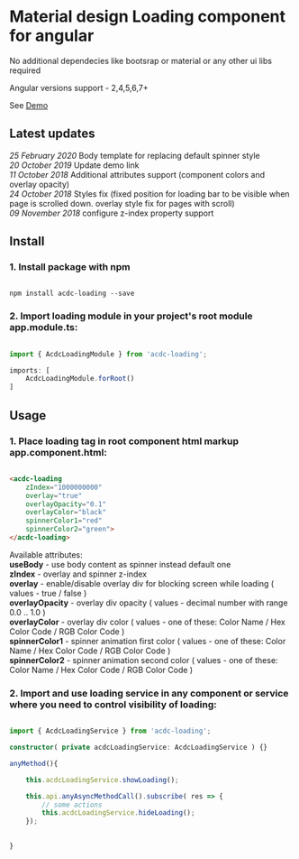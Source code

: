 
# Material design Loading component for angular

No additional dependecies like bootsrap or material or any other ui libs required

Angular versions support - 2,4,5,6,7+

See [Demo](https://stackblitz.com/edit/angular-zbhxgx-acdc-loading)


## Latest updates

*25 February 2020* Body template for replacing default spinner style
<br/>
*20 October 2019* Update demo link
<br/>
*11 October 2018* Additional attributes support (component colors and overlay opacity) 
<br/>
*24 October 2018* Styles fix (fixed position for loading bar to be visible when page is scrolled down. overlay style fix for pages with scroll)
<br/>
*09 November 2018* configure z-index property support

## Install

### 1. Install package with npm
```npm

npm install acdc-loading --save

```

### 2. Import loading module in your project's root module app.module.ts:
```ts

import { AcdcLoadingModule } from 'acdc-loading';

imports: [
    AcdcLoadingModule.forRoot()
]

```


## Usage

### 1. Place loading tag in root component html markup app.component.html:
```html

<acdc-loading 
	zIndex="1000000000"
	overlay="true" 
	overlayOpacity="0.1" 
	overlayColor="black" 
	spinnerColor1="red" 
	spinnerColor2="green">
</acdc-loading>

```
Available attributes: <br />
**useBody** - use body content as spinner instead default one<br />
**zIndex** - overlay and spinner z-index<br />
**overlay** - enable/disable overlay div for blocking screen while loading ( values - true / false ) <br />
**overlayOpacity** - overlay div opacity ( values - decimal number with range 0.0 .. 1.0 ) <br />
**overlayColor** - overlay div color ( values - one of these: Color Name / Hex Color Code / RGB Color Code ) <br />
**spinnerColor1** - spinner animation first color ( values - one of these: Color Name / Hex Color Code / RGB Color Code ) <br />
**spinnerColor2** - spinner animation second color ( values - one of these: Color Name / Hex Color Code / RGB Color Code ) <br />

### 2. Import and use loading service in any component or service where you need to control visibility of loading:
```ts

import { AcdcLoadingService } from 'acdc-loading';

constructor( private acdcLoadingService: AcdcLoadingService ) {}

anyMethod(){

	this.acdcLoadingService.showLoading();

	this.api.anyAsyncMethodCall().subscribe( res => {
		// some actions
		this.acdcLoadingService.hideLoading();
	});

	
}

```